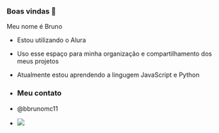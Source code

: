 ### Boas vindas 👋

Meu nome é Bruno
- Estou utilizando o Alura
- Uso esse espaço para minha organização e compartilhamento dos meus projetos
- Atualmente estou aprendendo a lingugem JavaScript e Python

- ### Meu contato

- @bbrunomc11
- ![](https://media1.tenor.com/m/qIhgj8cLz9UAAAAC/charmander-charmander-pokemon.gif)
